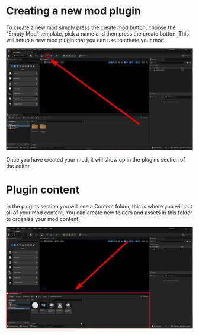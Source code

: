 # Creating a new mod plugin

To create a new mod simply press the create mod button, choose the "Empty Mod" template, pick a name and then press the create button. This will setup a new mod plugin that you can use to create your mod.

![](../images/CreateNewModButton.png)

Once you have created your mod, it will show up in the plugins section of the editor.

# Plugin content

In the plugins section you will see a Content folder, this is where you will put all of your mod content. You can create new folders and assets in this folder to organize your mod content.

![](../images/PluginContent.png)
